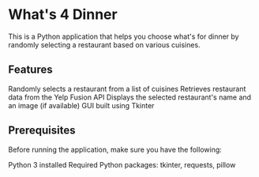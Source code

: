 # What's 4 Dinner
This is a Python application that helps you choose what's for dinner by randomly selecting a restaurant based on various cuisines.

## Features
Randomly selects a restaurant from a list of cuisines
Retrieves restaurant data from the Yelp Fusion API
Displays the selected restaurant's name and an image (if available)
GUI built using Tkinter

## Prerequisites
Before running the application, make sure you have the following:

Python 3 installed
Required Python packages: tkinter, requests, pillow
